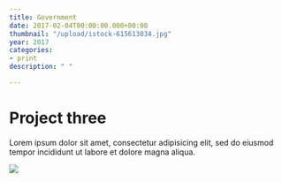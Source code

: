 ```yaml
---
title: Government
date: 2017-02-04T00:00:00.000+00:00
thumbnail: "/upload/istock-615613034.jpg"
year: 2017
categories:
- print
description: " "

---
```

# Project three

Lorem ipsum dolor sit amet, consectetur adipisicing elit, sed do eiusmod tempor incididunt ut labore et dolore magna aliqua.

![](/upload/photo-1504198322253-cfa87a0ff25f.jpeg)